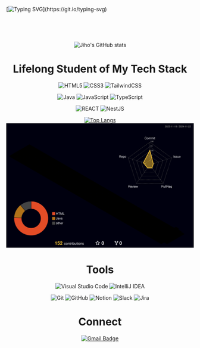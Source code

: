 [![Typing SVG](https://readme-typing-svg.demolab.com?font=Fira+Code&size=100&pause=1000&color=22F747&background=000000&center=true&vCenter=true&width=1080&height=200&lines=Hello+World...!)](https://git.io/typing-svg)

<br>
<br>
<br>

<div align="center">

![Jiho's GitHub stats](https://github-readme-stats.vercel.app/api?username=J1HOo&show_icons=true&theme=radical)

# Lifelong Student of My Tech Stack
![HTML5](https://img.shields.io/badge/html5-%23E34F26.svg?style=for-the-badge&logo=html5&logoColor=white)
![CSS3](https://img.shields.io/badge/css3-%231572B6.svg?style=for-the-badge&logo=css3&logoColor=white)
![TailwindCSS](https://img.shields.io/badge/tailwindcss-1daabb.svg?style=for-the-badge&logo=tailwind-css&logoColor=white)

![Java](https://img.shields.io/badge/java-%23ED8B00.svg?style=for-the-badge&logo=openjdk&logoColor=white)
![JavaScript](https://img.shields.io/badge/javascript-%23323330.svg?style=for-the-badge&logo=javascript&logoColor=%23F7DF1E)
![TypeScript](https://img.shields.io/badge/typescript-%23007ACC.svg?style=for-the-badge&logo=typescript&logoColor=white)

![REACT](https://img.shields.io/badge/react-20232a.svg?style=for-the-badge&logo=react&logoColor=61DAFB)
![NestJS](https://img.shields.io/badge/nestjs-%23E0234E.svg?style=for-the-badge&logo=nestjs&logoColor=white)


[![Top Langs](https://github-readme-stats.vercel.app/api/top-langs/?username=J1HOo&theme=buefy&layout=compact&langs_count=10)](https://github.com/J1HOo/J1HOo/edit/main/README.md)
![](./profile-3d-contrib/profile-night-rainbow.svg)

# Tools
![Visual Studio Code](https://img.shields.io/badge/Visual%20Studio%20Code-0078d7.svg?style=for-the-badge&logo=visual-studio-code&logoColor=white)
![IntelliJ IDEA](https://img.shields.io/badge/IntelliJIDEA-000000.svg?style=for-the-badge&logo=intellij-idea&logoColor=white)

![Git](https://img.shields.io/badge/Git-F05032.svg?&style=for-the-badge&logo=Git&logoColor=white)
![GitHub](https://img.shields.io/badge/GitHub-181717.svg?&style=for-the-badge&logo=GitHub&logoColor=white)
![Notion](https://img.shields.io/badge/notion-%23000000.svg?&style=for-the-badge&logo=notion&logoColor=white&link=linkto:https://tungsten-seed-571.notion.site/Jiho-Park-822b0f538a2d432882edbc9cd2b586cd)
![Slack](https://img.shields.io/badge/slack-%234A154B.svg?&style=for-the-badge&logo=slack&logoColor=white)
![Jira](https://img.shields.io/badge/jira-%230052CC.svg?&style=for-the-badge&logo=jira&logoColor=white)

# Connect
[![Gmail Badge](https://img.shields.io/badge/Gmail-D14836?style=for-the-badge&logo=gmail&logoColor=white)](mailto:business.j1ho@gmail.com)

</div>
